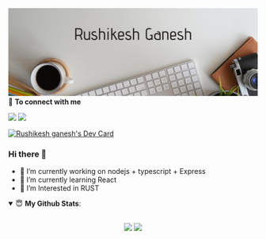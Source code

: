 <img src="https://github.com/Rushikesh-ganesh/Rushikesh-ganesh/blob/master/Jack%20Wilson.png">

<summary>🤝 <b>To connect with me</b></summary>

[<img src="https://img.shields.io/badge/twitter-%231DA1F2.svg?&style=for-the-badge&logo=twitter&logoColor=white" />](https://twitter.com/RushikeshGane17) [<img src="https://img.shields.io/badge/linkedin-%230077B5.svg?&style=for-the-badge&logo=linkedin&logoColor=white" />](https://www.linkedin.com/in/97rushikesh/)

<a href="https://app.daily.dev/rushikeshganesh"><img src="https://api.daily.dev/devcards/bab6f0753b0b47a4beb71a10572eb76d.png?r=a89" width="400" alt="Rushikesh ganesh's Dev Card"/></a>

### Hi there 👋
- 🔭 I’m currently working on nodejs + typescript + Express 
- 🌱 I’m currently learning React 
- 🌱 I’m Interested in RUST

<details open>
 <summary> 😇 <b>My Github Stats</b>: </summary>

<br>

<p align = "center">
  <img src = "https://github-readme-stats.vercel.app/api?username=Rushikesh-ganesh&show_icons=true&theme=tokyonight&line_height=27">
  <img src = "https://github-readme-stats.vercel.app/api/top-langs/?username=Rushikesh-ganesh&hide=laravel,blade,php,css,java,html&theme=tokyonight">
</p>

</details>
